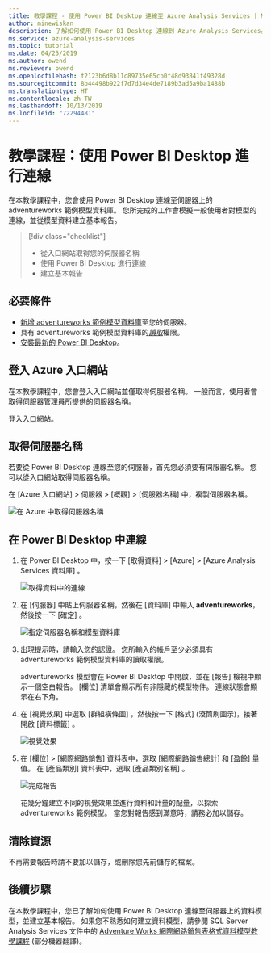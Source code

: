 ```yaml
---
title: 教學課程 - 使用 Power BI Desktop 連線至 Azure Analysis Services | Microsoft Docs
author: minewiskan
description: 了解如何使用 Power BI Desktop 連線到 Azure Analysis Services。
ms.service: azure-analysis-services
ms.topic: tutorial
ms.date: 04/25/2019
ms.author: owend
ms.reviewer: owend
ms.openlocfilehash: f2123b6d8b11c89735e65cb0f48d93841f49328d
ms.sourcegitcommit: 8b44498b922f7d7d34e4de7189b3ad5a9ba1488b
ms.translationtype: HT
ms.contentlocale: zh-TW
ms.lasthandoff: 10/13/2019
ms.locfileid: "72294481"
---
```

# <a name="tutorial-connect-with-power-bi-desktop"></a>教學課程：使用 Power BI Desktop 進行連線

在本教學課程中，您會使用 Power BI Desktop 連線至伺服器上的 adventureworks 範例模型資料庫。 您所完成的工作會模擬一般使用者對模型的連線，並從模型資料建立基本報告。

> [!div class="checklist"]
> * 從入口網站取得您的伺服器名稱
> * 使用 Power BI Desktop 進行連線
> * 建立基本報告

## <a name="prerequisites"></a>必要條件

- [新增 adventureworks 範例模型資料庫](../analysis-services-create-sample-model.md)至您的伺服器。
- 具有 adventureworks 範例模型資料庫的[*讀取*](../analysis-services-server-admins.md)權限。
- [安裝最新的 Power BI Desktop](https://powerbi.microsoft.com/desktop)。

## <a name="sign-in-to-the-azure-portal"></a>登入 Azure 入口網站
在本教學課程中，您會登入入口網站並僅取得伺服器名稱。 一般而言，使用者會取得伺服器管理員所提供的伺服器名稱。

登入[入口網站](https://portal.azure.com/)。

## <a name="get-server-name"></a>取得伺服器名稱
若要從 Power BI Desktop 連線至您的伺服器，首先您必須要有伺服器名稱。 您可以從入口網站取得伺服器名稱。

在 [Azure 入口網站]  > 伺服器 > [概觀]   >  [伺服器名稱]  中，複製伺服器名稱。
   
   ![在 Azure 中取得伺服器名稱](./media/analysis-services-tutorial-pbid/aas-copy-server-name.png)

## <a name="connect-in-power-bi-desktop"></a>在 Power BI Desktop 中連線

1. 在 Power BI Desktop 中，按一下 [取得資料]   > [Azure]   > [Azure Analysis Services 資料庫]  。

   ![取得資料中的連線](./media/analysis-services-tutorial-pbid/aas-pbid-connect-aasserver.png)

2. 在 [伺服器]  中貼上伺服器名稱，然後在 [資料庫]  中輸入 **adventureworks**，然後按一下 [確定]  。

   ![指定伺服器名稱和模型資料庫](./media/analysis-services-tutorial-pbid/aas-pbid-connect-aas-servername.png)

3. 出現提示時，請輸入您的認證。 您所輸入的帳戶至少必須具有 adventureworks 範例模型資料庫的讀取權限。

    adventureworks 模型會在 Power BI Desktop 中開啟，並在 [報告] 檢視中顯示一個空白報告。 [欄位]  清單會顯示所有非隱藏的模型物件。 連線狀態會顯示在右下角。

4. 在 [視覺效果]  中選取 [群組橫條圖]  ，然後按一下 [格式]  \(滾筒刷圖示)，接著開啟 [資料標籤]  。 

   ![視覺效果](./media/analysis-services-tutorial-pbid/aas-pbid-visualizations-report.png)

5. 在 [欄位]   > [網際網路銷售]  資料表中，選取 [網際網路銷售總計]  和 [盈餘]  量值。 在 [產品類別]  資料表中，選取 [產品類別名稱]  。

   ![完成報告](./media/analysis-services-tutorial-pbid/aas-pbid-complete-report.png)

    花幾分鐘建立不同的視覺效果並進行資料和計量的配量，以探索 adventureworks 範例模型。 當您對報告感到滿意時，請務必加以儲存。

## <a name="clean-up-resources"></a>清除資源

不再需要報告時請不要加以儲存，或刪除您先前儲存的檔案。

## <a name="next-steps"></a>後續步驟
在本教學課程中，您已了解如何使用 Power BI Desktop 連線至伺服器上的資料模型，並建立基本報告。 如果您不熟悉如何建立資料模型，請參閱 SQL Server Analysis Services 文件中的 [Adventure Works 網際網路銷售表格式資料模型教學課程](https://docs.microsoft.com/analysis-services/tutorial-tabular-1400/as-adventure-works-tutorial) \(部分機器翻譯\)。